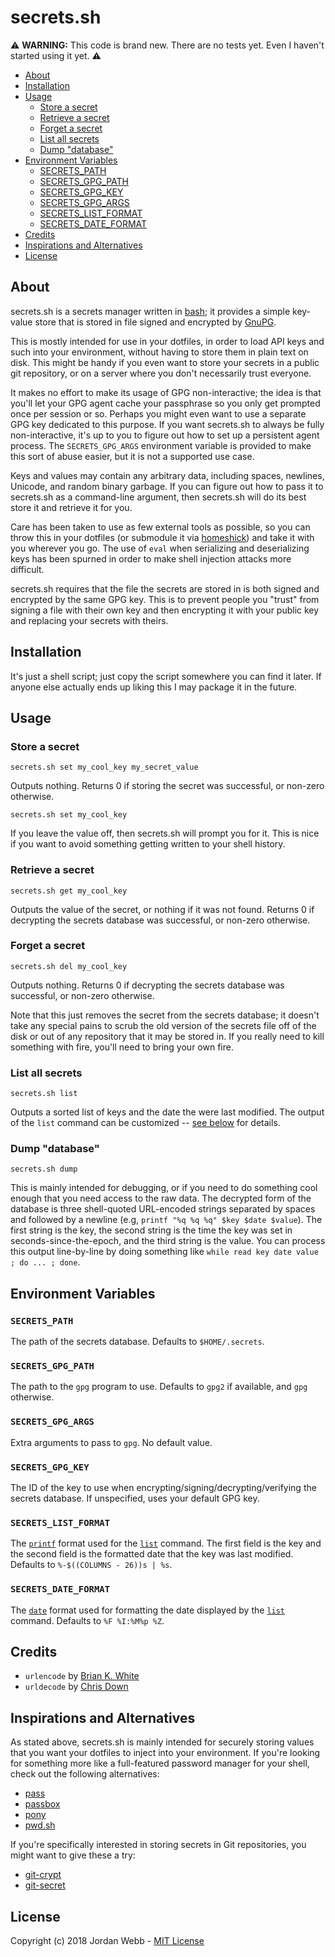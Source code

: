 # secrets.sh

⚠️ **WARNING:** This code is brand new. There are no tests yet. Even I haven't started using it yet. ⚠️

  - [About](#about)
  - [Installation](#installation)
  - [Usage](#usage)
    - [Store a secret](#store-a-secret)
    - [Retrieve a secret](#retrieve-a-secret)
    - [Forget a secret](#forget-a-secret)
    - [List all secrets](#list-all-secrets)
    - [Dump "database"](#dump-database)
  - [Environment Variables](#environment-variables)
    - [SECRETS_PATH](#secrets_path)
    - [SECRETS_GPG_PATH](#secrets_gpg_path)
    - [SECRETS_GPG_KEY](#secrets_gpg_key)
    - [SECRETS_GPG_ARGS](#secrets_gpg_args)
    - [SECRETS_LIST_FORMAT](#secrets_list_format)
    - [SECRETS_DATE_FORMAT](#secrets_date_format)
  - [Credits](#credits)
  - [Inspirations and Alternatives](#inspirations-and-alternatives)
  - [License](#license)

## About

secrets.sh is a secrets manager written in [bash](https://www.gnu.org/software/bash/); it provides a simple key-value store that is
stored in file signed and encrypted by [GnuPG](https://gnupg.org/).

This is mostly intended for use in your dotfiles, in order to load API keys and
such into your environment, without having to store them in plain text on disk. This might be handy if you even want to store your secrets in a public
git repository, or on a server where you don't necessarily trust everyone.

It makes no effort to make its usage of GPG non-interactive; the idea is that you'll let
your GPG agent cache your passphrase so you only get prompted once per
session or so. Perhaps you might even want to use a separate GPG key dedicated
to this purpose. If you want secrets.sh to always be fully non-interactive, it's up to you to figure out how to set up a persistent agent process. The `SECRETS_GPG_ARGS` environment variable is provided to make this sort of abuse easier, but it is not a supported use case.

Keys and values may contain any arbitrary data, including spaces, newlines, Unicode, and random binary garbage. If you can figure out how to pass it to secrets.sh
as a command-line argument, then secrets.sh will do its best store it and retrieve it for you.

Care has been taken to use as few external tools as possible, so you can throw this in your dotfiles (or submodule it via [homeshick](https://github.com/andsens/homeshick)) and take it with you wherever you go. The use of `eval` when serializing and deserializing keys has been spurned in order to make shell injection attacks more difficult.

secrets.sh requires that the file the secrets are stored in is both signed and
encrypted by the same GPG key. This is to prevent people you "trust" from signing
a file with their own key and then encrypting it with your public key and
replacing your secrets with theirs.

## Installation

It's just a shell script; just copy the script somewhere you can find it later.
If anyone else actually ends up liking this I may package it in the future.

## Usage

### Store a secret
```secrets.sh set my_cool_key my_secret_value```

Outputs nothing. Returns 0 if storing the secret was successful, or non-zero otherwise.

```secrets.sh set my_cool_key```

If you leave the value off, then secrets.sh will prompt you for it. This is nice if you want to avoid something getting written to your shell history.

### Retrieve a secret
```secrets.sh get my_cool_key```

Outputs the value of the secret, or nothing if it was not found. Returns 0 if
decrypting the secrets database was successful, or non-zero otherwise.

### Forget a secret
```secrets.sh del my_cool_key```

Outputs nothing. Returns 0 if decrypting the secrets database was successful,
or non-zero otherwise.

Note that this just removes the secret from the secrets database; it doesn't take any special pains to scrub the old version of the secrets file off of the disk or out of any repository that it may be stored in. If you really need to kill something with fire, you'll need to bring your own fire.

### List all secrets
```secrets.sh list```

Outputs a sorted list of keys and the date the were last modified.
The output of the `list` command can be customized -- [see below](#secrets_list_format) for details.

### Dump "database"
```secrets.sh dump```

This is mainly intended for debugging, or if you need to do something cool
enough that you need access to the raw data. The decrypted form of the database
is three shell-quoted URL-encoded strings separated by spaces and followed by a newline
(e.g, `printf "%q %q %q" $key $date $value`). The first string is the key,
the second string is the time the key was set in seconds-since-the-epoch, and
the third string is the value. You can process this output line-by-line by
doing something like `while read key date value ; do ... ; done`.

## Environment Variables

### `SECRETS_PATH`

The path of the secrets database. Defaults to `$HOME/.secrets`.

### `SECRETS_GPG_PATH`

The path to the `gpg` program to use. Defaults to `gpg2` if available, and `gpg` otherwise.

### `SECRETS_GPG_ARGS`

Extra arguments to pass to `gpg`. No default value.

### `SECRETS_GPG_KEY`

The ID of the key to use when encrypting/signing/decrypting/verifying the secrets database. If unspecified, uses your default GPG key.

### `SECRETS_LIST_FORMAT`

The  [`printf`](http://wiki.bash-hackers.org/commands/builtin/printf) format used for the [`list`](#list-all-secrets) command. The first field is the key and the second field is the formatted date that the key was last modified. Defaults to `%-$((COLUMNS - 26))s | %s`.

### `SECRETS_DATE_FORMAT`

The [`date`](http://man7.org/linux/man-pages/man1/date.1.html) format used for formatting the date displayed by the [`list`](#list-all-secrets) command. Defaults to `%F %I:%M%p %Z`.

## Credits

  - `urlencode` by [Brian K. White](https://github.com/aljex)
  - `urldecode` by [Chris Down](https://github.com/cdown)

## Inspirations and Alternatives

As stated above, secrets.sh is mainly intended for securely storing values that you want your dotfiles to inject into your environment. If you're looking for something more like a full-featured password manager for your shell, check out the following alternatives:

  - [pass](https://www.passwordstore.org/)
  - [passbox](https://github.com/RobBollons/passbox)
  - [pony](https://github.com/jessfraz/pony)
  - [pwd.sh](https://github.com/drduh/pwd.sh)

If you're specifically interested in storing secrets in Git repositories, you might want to give these a try:

  - [git-crypt](https://www.agwa.name/projects/git-crypt/)
  - [git-secret](http://git-secret.io/)

## License

Copyright (c) 2018 Jordan Webb - [MIT License](https://github.com/jordemort/secrets.sh/blob/master/LICENSE)

